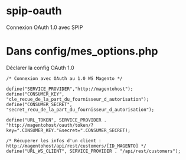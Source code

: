 # spip-oauth
Connexion OAuth 1.0 avec SPIP

# Dans config/mes_options.php

Déclarer la config OAuth 1.0

```
/* Connexion avec OAuth au 1.0 WS Magento */

define("SERVICE_PROVIDER","http://magentohost"); 
define("CONSUMER_KEY", "cle_recue_de_la_part_du_fournisseur_d_autorisation");
define("CONSUMER_SECRET", "secret_recu_de_la_part_du_fournisseur_d_autorisation");

define("URL_TOKEN", SERVICE_PROVIDER . "http://magentohost/oauth/token/?key=".CONSUMER_KEY."&secret=".CONSUMER_SECRET);

/* Récuperer les infos d'un client : http://magentohost/api/rest/customers/[ID_MAGENTO] */
define("URL_WS_CLIENT", SERVICE_PROVIDER . "/api/rest/customers");
```
